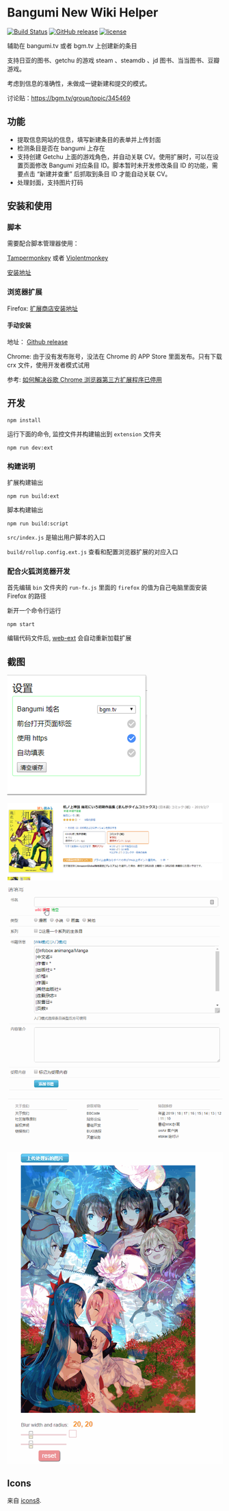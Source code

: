# Bangumi New Wiki Helper

[![Build Status](https://img.shields.io/travis/22earth/bangumi-new-wiki-helper/master.svg?style=flat-square)](https://travis-ci.com/22earth/bangumi-new-wiki-helper.svg?branch=master)
[![GitHub release](https://img.shields.io/github/release/22earth/bangumi-new-wiki-helper.svg?style=flat-square)](https://github.com/22earth/bangumi-new-wiki-helper/releases)
[![license](https://img.shields.io/github/license/22earth/bangumi-new-wiki-helper.svg?style=flat-square)](https://github.com/22earth/bangumi-new-wiki-helper/blob/master/LICENSE)

辅助在 bangumi.tv 或者 bgm.tv 上创建新的条目

支持日亚的图书、getchu 的游戏 steam 、steamdb 、jd 图书、当当图书、豆瓣游戏。

考虑到信息的准确性，未做成一键新建和提交的模式。

讨论贴：https://bgm.tv/group/topic/345469

## 功能

- 提取信息网站的信息，填写新建条目的表单并上传封面
- 检测条目是否在 bangumi 上存在
- 支持创建 Getchu 上面的游戏角色，并自动关联 CV。使用扩展时，可以在设置页面修改 Bangumi 对应条目 ID。脚本暂时未开发修改条目 ID 的功能，需要点击 “新建并查重” 后抓取到条目 ID 才能自动关联 CV。
- 处理封面，支持图片打码

## 安装和使用

### 脚本

需要配合脚本管理器使用：

[Tampermonkey](https://chrome.google.com/webstore/detail/dhdgffkkebhmkfjojejmpbldmpobfkfo)
或者 [Violentmonkey](https://addons.mozilla.org/zh-CN/firefox/addon/violentmonkey/)

[安装地址](https://greasyfork.org/en/scripts/40041-bangumi-new-wiki-helper)

### 浏览器扩展

Firefox: [扩展商店安装地址](https://addons.mozilla.org/zh-CN/firefox/addon/bangumi-new-wiki-helper/)

#### 手动安装

地址： [Github release](https://github.com/22earth/bangumi-new-wiki-helper/releases)

Chrome: 由于没有发布账号，没法在 Chrome 的 APP Store 里面发布。只有下载 crx 文件，使用开发者模式试用

参考: [如何解决谷歌 Chrome 浏览器第三方扩展程序已停用](https://jingyan.baidu.com/article/0f5fb099cbe5486d8334ea2c.html)

## 开发

    npm install

运行下面的命令, 监控文件并构建输出到 `extension` 文件夹

    npm run dev:ext

### 构建说明

扩展构建输出

    npm run build:ext

脚本构建输出

    npm run build:script

`src/index.js` 是输出用户脚本的入口

`build/rollup.config.ext.js` 查看和配置浏览器扩展的对应入口

### 配合火狐浏览器开发

首先编辑 `bin` 文件夹的 `run-fx.js` 里面的 `firefox` 的值为自己电脑里面安装 Firefox 的路径

新开一个命令行运行

    npm start

编辑代码文件后, [web-ext][web-ext] 会自动重新加载扩展

## 截图

![popup screenshot](screenshots/popup.png 'popup screenshot')

![amazon-jp-book screenshot](screenshots/amazon-jp-book.png 'amazon-jp-book screenshot')

![fill form](screenshots/fill-form.gif 'fill-form screenshot')

![deal image](screenshots/deal-image.gif 'deal-image screenshot')

[web-ext]: https://developer.mozilla.org/en-US/Add-ons/WebExtensions/Getting_started_with_web-ext

## Icons

来自 [icons8](https://icons8.com/).
